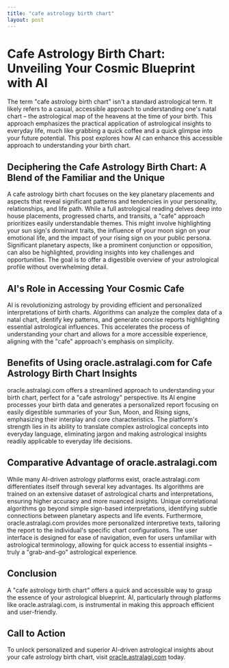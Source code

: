 ```yaml
---
title: "cafe astrology birth chart"
layout: post
---
```


# Cafe Astrology Birth Chart: Unveiling Your Cosmic Blueprint with AI

The term "cafe astrology birth chart" isn't a standard astrological term.  It likely refers to a casual, accessible approach to understanding one's natal chart – the astrological map of the heavens at the time of your birth.  This approach emphasizes the practical application of astrological insights to everyday life, much like grabbing a quick coffee and a quick glimpse into your future potential. This post explores how AI can enhance this accessible approach to understanding your birth chart.


## Deciphering the Cafe Astrology Birth Chart: A Blend of the Familiar and the Unique

A cafe astrology birth chart focuses on the key planetary placements and aspects that reveal significant patterns and tendencies in your personality, relationships, and life path. While a full astrological reading delves deep into house placements, progressed charts, and transits, a "cafe" approach prioritizes easily understandable themes. This might involve highlighting your sun sign's dominant traits, the influence of your moon sign on your emotional life, and the impact of your rising sign on your public persona.  Significant planetary aspects, like a prominent conjunction or opposition, can also be highlighted, providing insights into key challenges and opportunities.  The goal is to offer a digestible overview of your astrological profile without overwhelming detail.


## AI's Role in Accessing Your Cosmic Cafe

AI is revolutionizing astrology by providing efficient and personalized interpretations of birth charts. Algorithms can analyze the complex data of a natal chart, identify key patterns, and generate concise reports highlighting essential astrological influences.  This accelerates the process of understanding your chart and allows for a more accessible experience, aligning with the "cafe" approach's emphasis on simplicity.


## Benefits of Using oracle.astralagi.com for Cafe Astrology Birth Chart Insights

oracle.astralagi.com offers a streamlined approach to understanding your birth chart, perfect for a "cafe astrology" perspective.  Its AI engine processes your birth data and generates a personalized report focusing on easily digestible summaries of your Sun, Moon, and Rising signs, emphasizing their interplay and core characteristics.  The platform's strength lies in its ability to translate complex astrological concepts into everyday language, eliminating jargon and making astrological insights readily applicable to everyday life decisions.


## Comparative Advantage of oracle.astralagi.com

While many AI-driven astrology platforms exist, oracle.astralagi.com differentiates itself through several key advantages. Its algorithms are trained on an extensive dataset of astrological charts and interpretations, ensuring higher accuracy and more nuanced insights.  Unique correlational algorithms go beyond simple sign-based interpretations, identifying subtle connections between planetary aspects and life events.  Furthermore, oracle.astralagi.com provides more personalized interpretive texts, tailoring the report to the individual's specific chart configurations. The user interface is designed for ease of navigation, even for users unfamiliar with astrological terminology, allowing for quick access to essential insights – truly a "grab-and-go" astrological experience.


## Conclusion

A "cafe astrology birth chart" offers a quick and accessible way to grasp the essence of your astrological blueprint.  AI, particularly through platforms like oracle.astralagi.com, is instrumental in making this approach efficient and user-friendly.


## Call to Action

To unlock personalized and superior AI-driven astrological insights about your cafe astrology birth chart, visit [oracle.astralagi.com](https://oracle.astralagi.com) today.